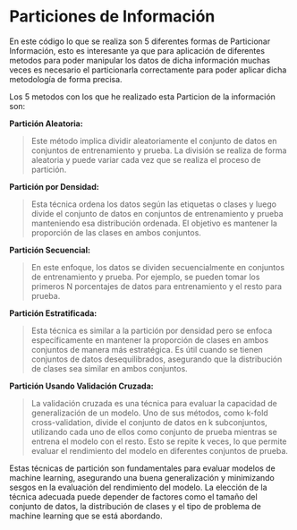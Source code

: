 # Particiones de Información

En este código lo que se realiza son 5 diferentes formas de Particionar Información, esto es interesante ya que para aplicación de diferentes metodos para poder manipular los datos de dicha información muchas veces es necesario el particionarla correctamente para poder aplicar dicha metodología de forma precisa.

Los 5 metodos con los que he realizado esta Particion de la información son:

**Partición Aleatoria:**

> Este método implica dividir aleatoriamente el conjunto de datos en conjuntos de entrenamiento y prueba. La división se realiza de forma aleatoria y puede variar cada vez que se realiza el proceso de partición.


**Partición por Densidad:**

> Esta técnica ordena los datos según las etiquetas o clases y luego divide el conjunto de datos en conjuntos de entrenamiento y prueba manteniendo esa distribución ordenada. El objetivo es mantener la proporción de las clases en ambos conjuntos.

**Partición Secuencial:**

> En este enfoque, los datos se dividen secuencialmente en conjuntos de entrenamiento y prueba. Por ejemplo, se pueden tomar los primeros N porcentajes de datos para entrenamiento y el resto para prueba.

**Partición Estratificada:**

> Esta técnica es similar a la partición por densidad pero se enfoca específicamente en mantener la proporción de clases en ambos conjuntos de manera más estratégica. Es útil cuando se tienen conjuntos de datos desequilibrados, asegurando que la distribución de clases sea similar en ambos conjuntos.

**Partición Usando Validación Cruzada:**

> La validación cruzada es una técnica para evaluar la capacidad de generalización de un modelo. Uno de sus métodos, como k-fold cross-validation, divide el conjunto de datos en k subconjuntos, utilizando cada uno de ellos como conjunto de prueba mientras se entrena el modelo con el resto. Esto se repite k veces, lo que permite evaluar el rendimiento del modelo en diferentes conjuntos de prueba.

Estas técnicas de partición son fundamentales para evaluar modelos de machine learning, asegurando una buena generalización y minimizando sesgos en la evaluación del rendimiento del modelo. La elección de la técnica adecuada puede depender de factores como el tamaño del conjunto de datos, la distribución de clases y el tipo de problema de machine learning que se está abordando.


